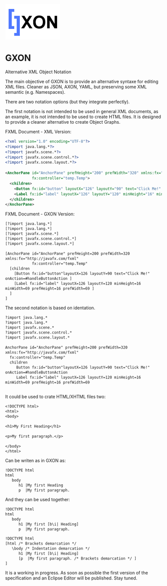 
![GXON](images/gxon.png)

# GXON
Alternative XML Object Notation

The main objective of GXON is to provide an alternative syntaxe for editing XML files. Cleaner as JSON, AXON, YAML, but preserving some XML semantic (e.g. Namespaces).

There are two notation options (but they integrate perfectly).

The first notation is not intended to be used in general XML documents, as an example, it is not intended to be used to create HTML files. It is designed to provide a cleaner alternative to create Object Graphs.

FXML Document - XML Version:
```xml
<?xml version="1.0" encoding="UTF-8"?>
<?import java.lang.*?>
<?import javafx.scene.*?>
<?import javafx.scene.control.*?>
<?import javafx.scene.layout.*?>

<AnchorPane id="AnchorPane" prefHeight="200" prefWidth="320" xmlns:fx="http://javafx.com/fxml" 
            fx:controller="temp.Temp">
  <children>
    <Button fx:id="button" layoutX="126" layoutY="90" text="Click Me!" onAction="#handleButtonAction"  />
    <Label fx:id="label" layoutX="126" layoutY="120" minHeight="16" minWidth="69" prefHeight="16" prefWidth="69" />
  </children>
</AnchorPane>
```

FXML Document - GXON Version:

```
[?import java.lang.*]
[?import java.lang.*]
[?import javafx.scene.*]
[?import javafx.scene.control.*]
[?import javafx.scene.layout.*]

[AnchorPane id="AnchorPane" prefHeight=200 prefWidth=320 xmlns:fx="http://javafx.com/fxml"   
            fx:controller="temp.Temp"
  [children
    [Button fx:id="button"layoutX=126 layoutY=90 text="Click Me!" onAction=#handleButtonAction ]
    [Label fx:id="label" layoutX=126 layoutY=120 minHeight=16 minWidth=69 prefHeight=16 prefWidth=69 ]
  ]
]
```

The second notation is based on identation.

```
?import java.lang.*
?import java.lang.*
?import javafx.scene.*
?import javafx.scene.control.*
?import javafx.scene.layout.*

AnchorPane id="AnchorPane" prefHeight=200 prefWidth=320 xmlns:fx="http://javafx.com/fxml"   
  fx:controller="temp.Temp"
  children
     Button fx:id="button"layoutX=126 layoutY=90 text="Click Me!" onAction=#handleButtonAction 
     Label fx:id="label" layoutX=126 layoutY=120 minHeight=16 minWidth=69 prefHeight=16 prefWidth=69 
  
```


It could be used to crate HTML/XHTML files two:

```
<!DOCTYPE html>
<html>
<body>

<h1>My First Heading</h1>

<p>My first paragraph.</p>

</body>
</html>
```

Can be writen as in GXON as:

```
!DOCTYPE html
html
   body
      h1 |My first Heading
      p  |My first paragraph.
```

And they can be used together:

```
!DOCTYPE html
html
   body
      h1 |My first [b\i| Heading]
      p  |My first paragraph.
```

```
!DOCTYPE html
[html /* Brackets demarcation */
   \body /* Indentation demarcation */
      h1 |My first [b\i| Heading]
      [p  |My first paragraph. /* Brackets demarcation */ ]
]
```


It is a working in progress. As soon as possible the first version of the specification and an Eclipse Editor will be published. Stay tuned.

